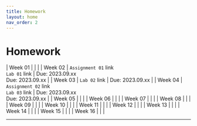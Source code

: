 ```yaml
---
title: Homework
layout: home
nav_order: 2
---
```



# Homework


| Week 01 |  |  |
| Week 02 | `Assignment 01` link <br /> `Lab 01` link | Due: 2023.09.xx <br /> Due: 2023.09.xx |
| Week 03 |                             `Lab 02` link |                        Due: 2023.09.xx |
| Week 04 | `Assignment 02` link <br /> `Lab 03` link | Due: 2023.09.xx <br /> Due: 2023.09.xx |
| Week 05 |  |  |
| Week 06 |  |  |
| Week 07 |  |  |
| Week 08 |  |  |
| Week 09 |  |  |
| Week 10 |  |  |
| Week 11 |  |  |
| Week 12 |  |  |
| Week 13 |  |  |
| Week 14 |  |  |
| Week 15 |  |  |
| Week 16 |  |  |




----

[^1]: [It can take up to 10 minutes for changes to your site to publish after you push the changes to GitHub](https://docs.github.com/en/pages/setting-up-a-github-pages-site-with-jekyll/creating-a-github-pages-site-with-jekyll#creating-your-site).

[Just the Docs]: https://just-the-docs.github.io/just-the-docs/
[GitHub Pages]: https://docs.github.com/en/pages
[README]: https://github.com/just-the-docs/just-the-docs-template/blob/main/README.md
[Jekyll]: https://jekyllrb.com
[GitHub Pages / Actions workflow]: https://github.blog/changelog/2022-07-27-github-pages-custom-github-actions-workflows-beta/
[use this template]: https://github.com/just-the-docs/just-the-docs-template/generate
